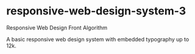 # responsive-web-design-system-3
Responsive Web Design Front Algorithm

A basic responsive web design system with embedded typography up to 12k.